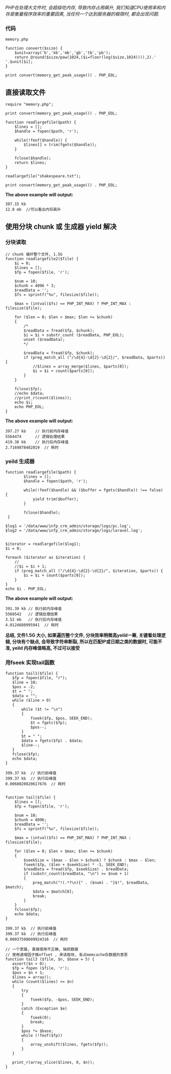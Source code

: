 *PHP在处理大文件时, 会超级吃内存, 导致内存占用飙升, 我们知道CPU使用率和内存是衡量程序效率的重要因素, 当任何一个达到服务器的极限时, 都会出现问题.*

###  代码

    memory.php
    
    function convert($size) {
        $unit=array('b','kb','mb','gb','tb','pb');
        return @round($size/pow(1024,($i=floor(log($size,1024)))),2).' '.$unit[$i];
    }
    
    print convert(memory_get_peak_usage()) . PHP_EOL;
    
    
    
## 直接读取文件

    require "memory.php";

    print convert(memory_get_peak_usage()) . PHP_EOL;

    function readlargefile($path) {
        $lines = [];
        $handle = fopen($path, 'r');

        while(!feof($handle)) {
            $lines[] = trim(fgets($handle));
        }

        fclose($handle);
        return $lines;
    }

    readlargefile("shakespeare.txt");

    print convert(memory_get_peak_usage()) . PHP_EOL;
    

**The above example will output:**

    387.15 kb
    12.8 mb  //可以看出内存飙升


## 使用分块 chunk 或 生成器 yield 解决

### 分块读取

    // chunk 循环整个文件, 1.5G
    function readlargefile2($file) {
        $i = 0;
        $lines = [];
        $fp = fopen($file, 'r');

        $num = 10;
        $chunk = 4096 * 3;
        $readData = '';
        $fs = sprintf("%u", filesize($file));

        $max = (intval($fs) == PHP_INT_MAX) ? PHP_INT_MAX : filesize($file);

        for ($len = 0; $len < $max; $len += $chunk)
        {
            /*
            $readData = fread($fp, $chunk);
            $i = $i + substr_count ($readData, PHP_EOL);
            unset ($readData);
            */

            $readData = fread($fp, $chunk);
            if (preg_match_all ("/\d{4}-\d{2}-\d{2}/", $readData, $parts)) {
                //$lines = array_merge($lines, $parts[0]);
                $i = $i + count($parts[0]);
            }
        }

        fclose($fp);
        //echo $data; 
        //print_r(count($lines));
        echo $i;
        echo PHP_EOL;
    }

**The above example will output:**

    397.27 kb    // 执行前内存峰值
    5564474      // 逻辑处理结果
    419.38 kb    // 执行后内存峰值
    2.7169878482819  // 耗时


### yeild 生成器

    function readlargefile($path) {
            $lines = [];
            $handle = fopen($path, 'r');

            while(!feof($handle) && ($buffer = fgets($handle)) !== false) {
                yield trim($buffer);
            }

            fclose($handle);
     }

    $log1 = '/data/www/infp_crm_admin/storage/logs/pc.log';
    $log2 = '/data/www/infp_crm_admin/storage/logs/laravel.log';


    $iterator = readlargefile($log1);
    $i = 0;

    foreach ($iterator as $iteration) {
        //
        //$i = $i + 1;
        if (preg_match_all ("/\d{4}-\d{2}-\d{2}/", $iteration, $parts)) {
            $i = $i + count($parts[0]);
        }
    }
    echo $i . PHP_EOL;
    
**The above example will output:**

    391.39 kb // 执行前内存峰值
    5568542   // 逻辑处理结果
    3.52 mb   // 执行后内存峰值
    4.0124680995941  // 耗时
    
**总结, 文件1.5G 大小, 如果遍历整个文件, 分块效率稍微高yeild一筹, 关键看处理逻辑, 分块有个缺点, 会导致字符串断裂, 所以在匹配IP或日期之类的数据时, 可能不准, yeild 内存峰值略高, 不过可以接受**


### 用fseek 实现tail函数

    function tail1($file) {
       $fp = fopen($file, "r");
       $line = 10;
       $pos = -2;
       $t = " ";
       $data = "";
       while ($line > 0)
       {
           while ($t != "\n")
           {
               fseek($fp, $pos, SEEK_END);
               $t = fgetc($fp);
               $pos--;
           }
           $t = " ";
           $data = fgets($fp) . $data;
           $line--;
       }
       fclose($fp);
       echo $data;
    }
    
    399.37 kb  // 执行前峰值
    399.37 kb  // 执行后峰值
    0.0068020820617676  // 耗时
    
    
    function tail($file) {
        $lines = [];
        $fp = fopen($file, 'r');

        $num = 10;
        $chunk = 4096;
        $readData = '';
        $fs = sprintf("%u", filesize($file));

        $max = (intval($fs) == PHP_INT_MAX) ? PHP_INT_MAX : filesize($file);

        for ($len = 0; $len < $max; $len += $chunk)
        {
            $seekSize = ($max - $len > $chunk) ? $chunk : $max - $len;
            fseek($fp, ($len + $seekSize) * -1, SEEK_END);
            $readData = fread($fp, $seekSize) . $readData;
            if (substr_count($readData, "\n") >= $num + 1)
            {
                preg_match("!(.*?\n){" . ($num) . "}$!", $readData, $match);
                $data = $match[0];
                break;
            }
        }
        fclose($fp);
        echo $data; 
    }

    399.37 kb  // 执行前峰值
    399.37 kb  // 执行后峰值
    0.00037598609924316  // 耗时
    
    // 一个思路, 直接使用不正确, 缺损数据
    // 使用递增因子做offset , 来读取块, 有点memcache存数据的意思
    function tail3 ($file, $n, $base = 5) {
       assert($n > 0);
       $fp = fopen ($file, 'r');
       $pos = $n + 1;
       $lines = array();
       while (count($lines) <= $n)
       {
           try
           {
               fseek($fp, -$pos, SEEK_END);
           }
           catch (Exception $e)
           {
               fseek(0);
               break;
           }
           $pos *= $base;
           while (!feof($fp))
           {
               array_unshift($lines, fgets($fp));
           }
       }
    
       print_r(array_slice($lines, 0, $n));
    }
    
    
